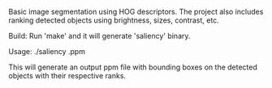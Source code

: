 Basic image segmentation using HOG descriptors. 
The project also includes ranking detected objects using
brightness, sizes, contrast, etc.

Build:
Run 'make' and it will generate 'saliency' binary.

Usage:
./saliency <filename>.ppm

This will generate an output ppm file with bounding
boxes on the detected objects with their respective
ranks.
